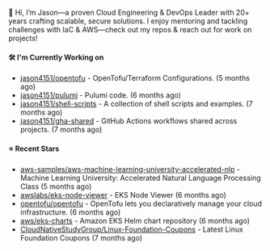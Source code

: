 👋 Hi, I’m Jason—a proven Cloud Engineering & DevOps Leader with 20+ years crafting scalable, secure solutions. I enjoy mentoring and tackling challenges with IaC & AWS—check out my repos & reach out for work on projects!

#### 🛠️ I'm Currently Working on

- [jason4151/opentofu](https://github.com/jason4151/opentofu) - OpenTofu/Terraform Configurations. (5 months ago)
- [jason4151/pulumi](https://github.com/jason4151/pulumi) - Pulumi code. (6 months ago)
- [jason4151/shell-scripts](https://github.com/jason4151/shell-scripts) - A collection of shell scripts and examples. (7 months ago)
- [jason4151/gha-shared](https://github.com/jason4151/gha-shared) - GitHub Actions workflows shared across projects. (7 months ago)

#### ⭐ Recent Stars

- [aws-samples/aws-machine-learning-university-accelerated-nlp](https://github.com/aws-samples/aws-machine-learning-university-accelerated-nlp) - Machine Learning University: Accelerated Natural Language Processing Class (5 months ago)
- [awslabs/eks-node-viewer](https://github.com/awslabs/eks-node-viewer) - EKS Node Viewer (6 months ago)
- [opentofu/opentofu](https://github.com/opentofu/opentofu) - OpenTofu lets you declaratively manage your cloud infrastructure. (6 months ago)
- [aws/eks-charts](https://github.com/aws/eks-charts) - Amazon EKS Helm chart repository (6 months ago)
- [CloudNativeStudyGroup/Linux-Foundation-Coupons](https://github.com/CloudNativeStudyGroup/Linux-Foundation-Coupons) - Latest Linux Foundation Coupons (7 months ago)
